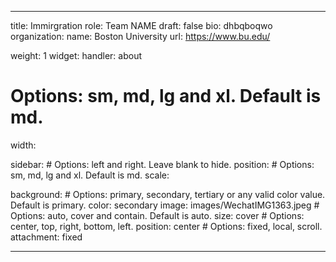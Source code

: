 ---

title: Immirgration
role: Team NAME
draft: false
bio: dhbqboqwo
organization:
  name: Boston University
  url: https://www.bu.edu/


weight: 1
widget:
  handler: about

  # Options: sm, md, lg and xl. Default is md.
  width:
  
  sidebar:
    # Options: left and right. Leave blank to hide.
    position:
    # Options: sm, md, lg and xl. Default is md.
    scale:
  
  background:
    # Options: primary, secondary, tertiary or any valid color value. Default is primary.
    color: secondary
    image: images/WechatIMG1363.jpeg
    # Options: auto, cover and contain. Default is auto.
    size: cover
    # Options: center, top, right, bottom, left.
    position: center
    # Options: fixed, local, scroll.
    attachment: fixed


    
    
---